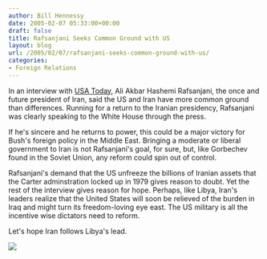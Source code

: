 ```yaml
---
author: Bill Hennessy
date: 2005-02-07 05:33:00+00:00
draft: false
title: Rafsanjani Seeks Common Ground with US
layout: blog
url: /2005/02/07/rafsanjani-seeks-common-ground-with-us/
categories:
- Foreign Relations
---
```


In an interview with [USA Today](https://www.usatoday.com/news/world/2005-02-06-rafsanjani-lead_x.htm), Ali Akbar Hashemi Rafsanjani, the once and future president of Iran, said the US and Iran have more common ground than differences. Running for a return to the Iranian presidency, Rafsanjani was clearly speaking to the White House through the press.




If he's sincere and he returns to power, this could be a major victory for Bush's foreign policy in the Middle East. Bringing a moderate or liberal government to Iran is not Rafsanjani's goal, for sure, but, like Gorbechev found in the Soviet Union, any reform could spin out of control.




Rafsanjani's demand that the US unfreeze the billions of Iranian assets that the Carter adminstration locked up in 1979 gives reason to doubt. Yet the rest of the interview gives reason for hope. Perhaps, like Libya, Iran's leaders realize that the United States will soon be relieved of the burden in Iraq and might turn its freedom-loving eye east. The US military is all the incentive wise dictators need to reform.




Let's hope Iran follows Libya's lead.

![](https://blog.billhennessy.com/aggbug.aspx?PostID=1036)

